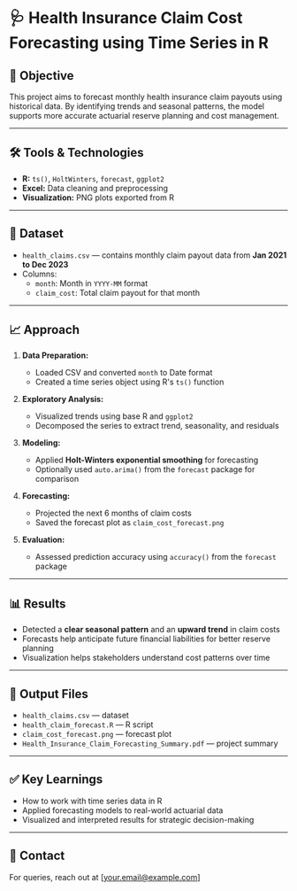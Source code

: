
# 🩺 Health Insurance Claim Cost Forecasting using Time Series in R

## 📌 Objective
This project aims to forecast monthly health insurance claim payouts using historical data. By identifying trends and seasonal patterns, the model supports more accurate actuarial reserve planning and cost management.

---

## 🛠 Tools & Technologies
- **R:** `ts()`, `HoltWinters`, `forecast`, `ggplot2`
- **Excel:** Data cleaning and preprocessing
- **Visualization:** PNG plots exported from R

---

## 📂 Dataset
- `health_claims.csv` — contains monthly claim payout data from **Jan 2021 to Dec 2023**
- Columns:
  - `month`: Month in `YYYY-MM` format
  - `claim_cost`: Total claim payout for that month

---

## 📈 Approach
1. **Data Preparation:**
   - Loaded CSV and converted `month` to Date format
   - Created a time series object using R's `ts()` function

2. **Exploratory Analysis:**
   - Visualized trends using base R and `ggplot2`
   - Decomposed the series to extract trend, seasonality, and residuals

3. **Modeling:**
   - Applied **Holt-Winters exponential smoothing** for forecasting
   - Optionally used `auto.arima()` from the `forecast` package for comparison

4. **Forecasting:**
   - Projected the next 6 months of claim costs
   - Saved the forecast plot as `claim_cost_forecast.png`

5. **Evaluation:**
   - Assessed prediction accuracy using `accuracy()` from the `forecast` package

---

## 📊 Results
- Detected a **clear seasonal pattern** and an **upward trend** in claim costs
- Forecasts help anticipate future financial liabilities for better reserve planning
- Visualization helps stakeholders understand cost patterns over time

---

## 📁 Output Files
- `health_claims.csv` — dataset
- `health_claim_forecast.R` — R script
- `claim_cost_forecast.png` — forecast plot
- `Health_Insurance_Claim_Forecasting_Summary.pdf` — project summary

---

## ✅ Key Learnings
- How to work with time series data in R
- Applied forecasting models to real-world actuarial data
- Visualized and interpreted results for strategic decision-making

---

## 📧 Contact
For queries, reach out at [your.email@example.com]
